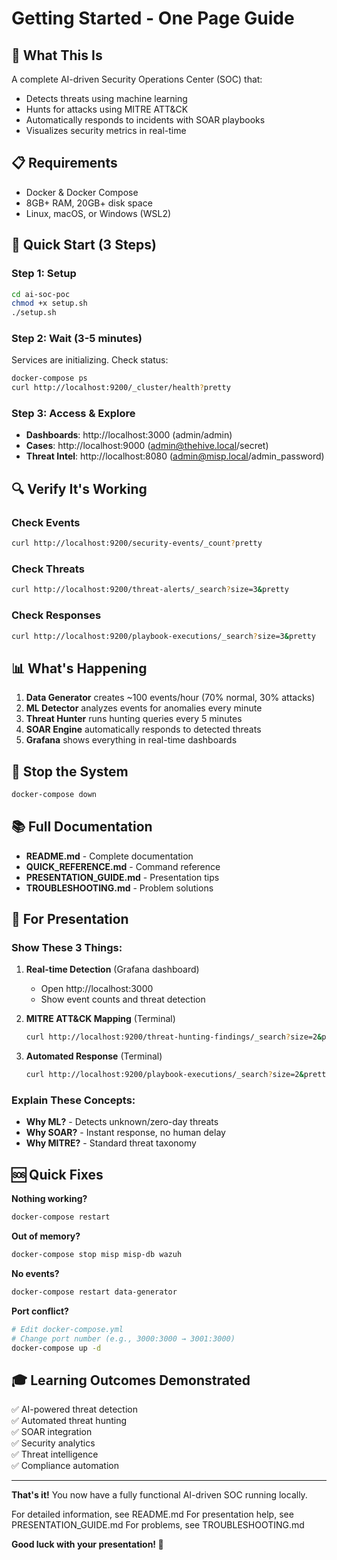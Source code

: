 # Getting Started - One Page Guide

## 🎯 What This Is
A complete AI-driven Security Operations Center (SOC) that:
- Detects threats using machine learning
- Hunts for attacks using MITRE ATT&CK
- Automatically responds to incidents with SOAR playbooks
- Visualizes security metrics in real-time

## 📋 Requirements
- Docker & Docker Compose
- 8GB+ RAM, 20GB+ disk space
- Linux, macOS, or Windows (WSL2)

## 🚀 Quick Start (3 Steps)

### Step 1: Setup
```bash
cd ai-soc-poc
chmod +x setup.sh
./setup.sh
```

### Step 2: Wait (3-5 minutes)
Services are initializing. Check status:
```bash
docker-compose ps
curl http://localhost:9200/_cluster/health?pretty
```

### Step 3: Access & Explore
- **Dashboards**: http://localhost:3000 (admin/admin)
- **Cases**: http://localhost:9000 (admin@thehive.local/secret)
- **Threat Intel**: http://localhost:8080 (admin@misp.local/admin_password)

## 🔍 Verify It's Working

### Check Events
```bash
curl http://localhost:9200/security-events/_count?pretty
```

### Check Threats
```bash
curl http://localhost:9200/threat-alerts/_search?size=3&pretty
```

### Check Responses
```bash
curl http://localhost:9200/playbook-executions/_search?size=3&pretty
```

## 📊 What's Happening

1. **Data Generator** creates ~100 events/hour (70% normal, 30% attacks)
2. **ML Detector** analyzes events for anomalies every minute
3. **Threat Hunter** runs hunting queries every 5 minutes
4. **SOAR Engine** automatically responds to detected threats
5. **Grafana** shows everything in real-time dashboards

## 🛑 Stop the System
```bash
docker-compose down
```

## 📚 Full Documentation
- **README.md** - Complete documentation
- **QUICK_REFERENCE.md** - Command reference
- **PRESENTATION_GUIDE.md** - Presentation tips
- **TROUBLESHOOTING.md** - Problem solutions

## 🎯 For Presentation

### Show These 3 Things:

1. **Real-time Detection** (Grafana dashboard)
   - Open http://localhost:3000
   - Show event counts and threat detection

2. **MITRE ATT&CK Mapping** (Terminal)
   ```bash
   curl http://localhost:9200/threat-hunting-findings/_search?size=2&pretty | grep technique
   ```

3. **Automated Response** (Terminal)
   ```bash
   curl http://localhost:9200/playbook-executions/_search?size=2&pretty
   ```

### Explain These Concepts:
- **Why ML?** - Detects unknown/zero-day threats
- **Why SOAR?** - Instant response, no human delay
- **Why MITRE?** - Standard threat taxonomy

## 🆘 Quick Fixes

**Nothing working?**
```bash
docker-compose restart
```

**Out of memory?**
```bash
docker-compose stop misp misp-db wazuh
```

**No events?**
```bash
docker-compose restart data-generator
```

**Port conflict?**
```bash
# Edit docker-compose.yml
# Change port number (e.g., 3000:3000 → 3001:3000)
docker-compose up -d
```

## 🎓 Learning Outcomes Demonstrated
✅ AI-powered threat detection  
✅ Automated threat hunting  
✅ SOAR integration  
✅ Security analytics  
✅ Threat intelligence  
✅ Compliance automation  

---

**That's it!** You now have a fully functional AI-driven SOC running locally.

For detailed information, see README.md
For presentation help, see PRESENTATION_GUIDE.md
For problems, see TROUBLESHOOTING.md

**Good luck with your presentation! 🚀**

